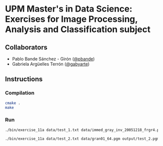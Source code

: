 # UPM Master's in Data Science: Exercises for Image Processing, Analysis and Classification subject

## Collaborators
* Pablo Bande Sánchez - Girón ([@pbande](https://github.com/pbande))
* Gabriela Argüelles Terrón ([@gabyarte](https://github.com/gabyarte))

## Instructions

### Compilation

```bash
cmake .
make
```

### Run

```bash
./bin/exercise_11a data/test_1.txt data/immed_gray_inv_20051218_frgr4.pgm output/test_1.pgm 

./bin/exercise_11a data/test_2.txt data/gran01_64.pgm output/test_2.pgm 
```
